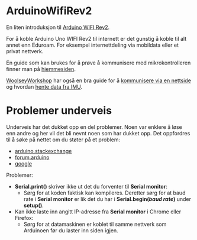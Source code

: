 # ArduinoWifiRev2

En liten introduksjon til [Arduino WIFI Rev2](https://www.baldengineer.com/arduino-uno-wifi-rev-2-features-i-noticed.html).

For å koble Arduino Uno WIFI Rev2 til internett er det gunstig å koble til alt annet enn Eduroam. For eksempel internettdeling via mobildata eller et privat nettverk. 

En guide som kan brukes for å prøve å kommunisere med mikrokontrolleren finner man på [hjemmesiden](https://www.arduino.cc/en/Guide/ArduinoUnoWiFiRev2). 

[WoolseyWorkshop](https://www.woolseyworkshop.com/) har også en bra guide for å [kommunisere via en nettside](https://www.woolseyworkshop.com/2018/12/07/controlling-an-arduino-uno-wifi-rev2-or-arduino-uno-with-wifi-shield-from-a-web-browser/) og hvordan [hente data fra IMU](https://www.woolseyworkshop.com/2019/01/23/accessing-the-imu-on-the-new-arduino-uno-wifi-rev2/).
# Problemer underveis

Underveis har det dukket opp en del problemer. Noen var enklere å løse enn andre og her vil det bli nevnt noen som har dukket opp. Det oppfordres til å søke på nettet om du støter på et problem:

- [arduino.stackexchange](https://arduino.stackexchange.com/)
- [forum.arduino](https://forum.arduino.cc/index.php?board=126.0)
- [google](www.google.com)

Problemer:
- **Serial.print()** skriver ikke ut det du forventer til **Serial monitor**:
  - Sørg for at koden faktisk kan kompileres. Deretter sørg for at baud rate i **Serial monitor** er lik det du har i **Serial.begin(*baud rate*)** under **setup()**.
- Kan ikke laste inn angitt IP-adresse fra **Serial monitor** i Chrome eller Firefox:
  - Sørg for at datamaskinen er koblet til samme nettverk som Arduinoen før du laster inn siden igjen.
